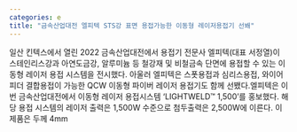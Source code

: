 ```yaml
---
categories: e
title: "금속산업대전 엘피텍 STS강 표면 용접가능한 이동형 레이저용접기 선봬"
---
```

일산 킨텍스에서 열린 2022 금속산업대전에서 용접기 전문사 엘피텍(대표 서정열)이 스테인리스강과 아연도금강, 알루미늄 등 철강재 및 비철금속 단면에 용접할 수 있는 이동형 레이저 용접 시스템을 전시했다. 아울러 엘피텍은 스폿용접과 심리스용접, 와이어피더 결합용접이 가능한 QCW 이동형 파이버 레이저 용접기도 함께 선뵀다.엘피텍은 이번 금속산업대전에서 이동형 레이저 용접시스템 ‘LIGHTWELD™ 1,500’를 홍보했다. 해당 용접 시스템의 레이저 출력은 1,500W 수준으로 첨두출력은 2,500W에 이른다. 이 제품은 두께 4mm